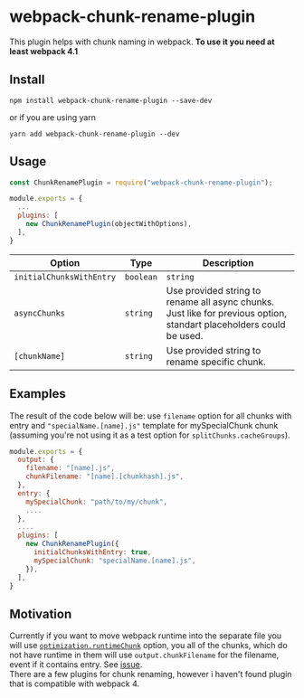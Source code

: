 # webpack-chunk-rename-plugin

This plugin helps with chunk naming in webpack. **To use it you need at least webpack 4.1**  

## Install
```
npm install webpack-chunk-rename-plugin --save-dev
```  
or if you are using yarn
```
yarn add webpack-chunk-rename-plugin --dev
```

## Usage
```javascript
const ChunkRenamePlugin = require("webpack-chunk-rename-plugin");

module.exports = {
  ...
  plugins: [
    new ChunkRenamePlugin(objectWithOptions),
  ],
}
```  
Option|Type|Description
--|--|--
`initialChunksWithEntry`|`boolean`|`string`|Rename all chunks which are satisfy the condition `chunk.hasEntryModule() && chunk.isOnlyInitial`. If `true` is passed then use `output.filename` option, if string is passed, use it as chunk name i.e. you can use all placeholder for chunk naming like `[hash]`,`[name]`,`[chunkhash]` etc.
`asyncChunks`|`string`|Use provided string to rename all async chunks. Just like for previous option, standart placeholders could be used.
`[chunkName]`|`string`|Use provided string to rename specific chunk.

## Examples
The result of the code below will be: use `filename` option for all chunks with entry and `"specialName.[name].js"` template for mySpecialChunk chunk (assuming you're not using it as a test option for `splitChunks.cacheGroups`).
```javascript
module.exports = {
  output: {
    filename: "[name].js",
    chunkFilename: "[name].[chunkhash].js",
  },
  entry: {
    mySpecialChunk: "path/to/my/chunk",
    ....
  },
  ....
  plugins: [
    new ChunkRenamePlugin({
      initialChunksWithEntry: true,
      mySpecialChunk: "specialName.[name].js",
    }),
  ],
}
```

## Motivation
Currently if you want to move webpack runtime into the separate file you will use [`optimization.runtimeChunk`](https://webpack.js.org/plugins/split-chunks-plugin/#optimization-runtimechunk) option, you all of the chunks, which do not have runtime in them will use `output.chunkFilename` for the filename, event if it contains entry. See [issue](https://github.com/webpack/webpack/issues/6598).  
There are a few plugins for chunk renaming, however i haven't found plugin that is compatible with webpack 4.
